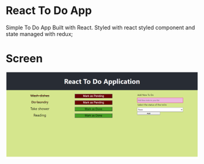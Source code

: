 # React To Do App

Simple To Do App Built with React. Styled with react styled component and state managed with redux;


# Screen

<img src = "public/sc1.png" alt="pageview" />